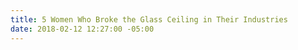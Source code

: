 ```yaml
---
title: 5 Women Who Broke the Glass Ceiling in Their Industries
date: 2018-02-12 12:27:00 -05:00
---
```


